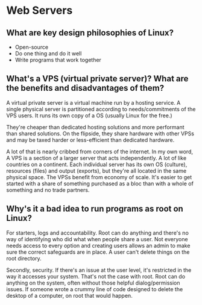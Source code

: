 # Web Servers
## What are key design philosophies of Linux?
- Open-source
- Do one thing and do it well
- Write programs that work together

## What's a VPS (virtual private server)? What are the benefits and disadvantages of them?
A virtual private server is a virtual machine run by a hosting service. A single physical server is partitioned according to needs/commitments of the VPS users. It runs its own copy of a OS (usually Linux for the free.)

They're cheaper than dedicated hosting solutions and more performant than shared solutions. On the flipside, they share hardware with other VPSs and may be taxed harder or less-efficient than dedicated hardware.

A lot of that is nearly cribbed from corners of the internet. In my own word, A VPS is a section of a larger server that acts independently. A lot of like countries on a continent. Each individual server has its own OS (culture), resources (files) and output (exports), but they're all located in the same physical space. The VPSs benefit from economy of scale. It's easier to get started with a share of something purchased as a bloc than with a whole of something and no trade partners.

## Why's it a bad idea to run programs as root on Linux?
For starters, logs and accountability. Root can do anything and there's no way of identifying who did what when people share a user. Not everyone needs access to every option and creating users allows an admin to make sure the correct safeguards are in place. A user can't delete things on the root directory.

Secondly, security. If there's an issue at the user level, it's restricted in the way it accesses your system. That's not the case with root. Root can do anything on the system, often without those helpful dialog/permission issues. If someone wrote a crummy line of code designed to delete the desktop of a computer, on root that would happen.